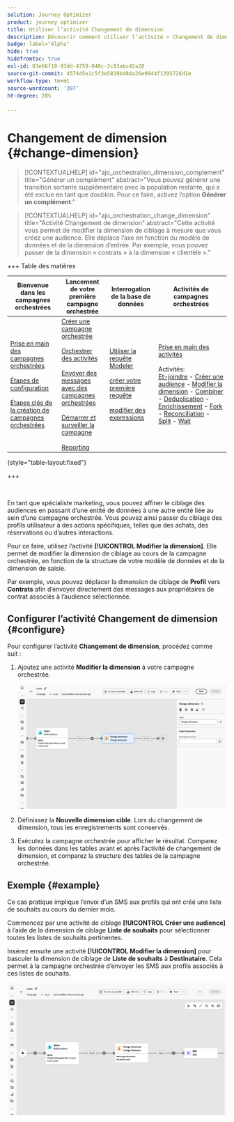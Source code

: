 ```yaml
---
solution: Journey Optimizer
product: journey optimizer
title: Utiliser l’activité Changement de dimension
description: Découvrir comment utiliser l’activité « Changement de dimension »
badge: label="Alpha"
hide: true
hidefromtoc: true
exl-id: 83e66f10-93dd-4759-840c-2c83abc42a28
source-git-commit: 457445e1c5f3e5819b484a26e9944f1295726d1e
workflow-type: tm+mt
source-wordcount: '397'
ht-degree: 28%

---
```


# Changement de dimension {#change-dimension}

>[!CONTEXTUALHELP]
>id="ajo_orchestration_dimension_complement"
>title="Générer un complément"
>abstract="Vous pouvez générer une transition sortante supplémentaire avec la population restante, qui a été exclue en tant que doublon. Pour ce faire, activez l’option **Générer un complément**."

>[!CONTEXTUALHELP]
>id="ajo_orchestration_change_dimension"
>title="Activité Changement de dimension"
>abstract="Cette activité vous permet de modifier la dimension de ciblage à mesure que vous créez une audience. Elle déplace l’axe en fonction du modèle de données et de la dimension d’entrée. Par exemple, vous pouvez passer de la dimension « contrats » à la dimension « clientèle »."

+++ Table des matières

| Bienvenue dans les campagnes orchestrées | Lancement de votre première campagne orchestrée | Interrogation de la base de données | Activités de campagnes orchestrées |
|---|---|---|---|
| [Prise en main des campagnes orchestrées](../gs-orchestrated-campaigns.md)<br/><br/>[Étapes de configuration](../configuration-steps.md)<br/><br/>[Étapes clés de la création de campagnes orchestrées](../gs-campaign-creation.md) | [Créer une campagne orchestrée](../create-orchestrated-campaign.md)<br/><br/>[Orchestrer des activités](../orchestrate-activities.md)<br/><br/>[Envoyer des messages avec des campagnes orchestrées](../send-messages.md)<br/><br/>[Démarrer et surveiller la campagne](../start-monitor-campaigns.md)<br/><br/>[Reporting](../reporting-campaigns.md) | [Utiliser la requête Modeler](../orchestrated-rule-builder.md)<br/><br/>[créer votre première requête](../build-query.md)<br/><br/>[modifier des expressions](../edit-expressions.md) | [Prise en main des activités](about-activities.md)<br/><br/>Activités:<br/>[Et-joindre](and-join.md) - [Créer une audience](build-audience.md) - [Modifier la dimension](change-dimension.md) - [Combiner](combine.md) - [Deduplication](deduplication.md) - [Enrichissement](enrichment.md) - [Fork](fork.md) - [Reconciliation](reconciliation.md) - [Split](split.md) - [Wait](wait.md) |

{style="table-layout:fixed"}

+++

<br/>

En tant que spécialiste marketing, vous pouvez affiner le ciblage des audiences en passant d’une entité de données à une autre entité liée au sein d’une campagne orchestrée. Vous pouvez ainsi passer du ciblage des profils utilisateur à des actions spécifiques, telles que des achats, des réservations ou d’autres interactions.

Pour ce faire, utilisez l’activité **[!UICONTROL Modifier la dimension]**. Elle permet de modifier la dimension de ciblage au cours de la campagne orchestrée, en fonction de la structure de votre modèle de données et de la dimension de saisie.

Par exemple, vous pouvez déplacer la dimension de ciblage de **Profil** vers **Contrats** afin d’envoyer directement des messages aux propriétaires de contrat associés à l’audience sélectionnée.

<!--
>[!IMPORTANT]
>
>Please note that the **[!UICONTROL Change Dimension]** and **[!UICONTROL Change Data source]** activities should not be added in one row. If you need to use both activities consecutively, make sure you include an **[!UICONTROL Enrichement]** activity in between them. This ensures proper execution and prevents potential conflicts or errors.-->

## Configurer l’activité Changement de dimension {#configure}

Pour configurer l’activité **Changement de dimension**, procédez comme suit :

1. Ajoutez une activité **Modifier la dimension** à votre campagne orchestrée.

   ![](../assets/change-dimension.png)

1. Définissez la **Nouvelle dimension cible**. Lors du changement de dimension, tous les enregistrements sont conservés.

1. Exécutez la campagne orchestrée pour afficher le résultat. Comparez les données dans les tables avant et après l’activité de changement de dimension, et comparez la structure des tables de la campagne orchestrée.

## Exemple {#example}

Ce cas pratique implique l’envoi d’un SMS aux profils qui ont créé une liste de souhaits au cours du dernier mois.

Commencez par une activité de ciblage **[!UICONTROL Créer une audience]** à l’aide de la dimension de ciblage **Liste de souhaits** pour sélectionner toutes les listes de souhaits pertinentes.

Insérez ensuite une activité **[!UICONTROL Modifier la dimension]** pour basculer la dimension de ciblage de **Liste de souhaits** à **Destinataire**. Cela permet à la campagne orchestrée d’envoyer les SMS aux profils associés à ces listes de souhaits.

![](../assets/change-dimension-example.png)
